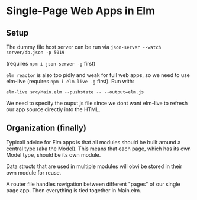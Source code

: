 # Single-Page Web Apps in Elm

## Setup

The dummy file host server can be run via `json-server --watch server/db.json -p 5019`

(requires `npm i json-server -g` first)

`elm reactor` is also too pidly and weak for full web apps, so we need to use elm-live (requires `npm i elm-live -g` first).
Run with:
```
elm-live src/Main.elm --pushstate -- --output=elm.js
```
We need to specify the ouput js file since we dont want elm-live
to refresh our app source directly into the HTML.

## Organization (finally)

Typicall advice for Elm apps is that all modules should be built around a central type (aka the Model). This means that each page, which has its own Model type, should be its own module.

Data structs that are used in multiple modules will obvi be stored in their own module for reuse.

A router file handles navigation between different "pages" of our single page app. Then everything is tied together in Main.elm.

